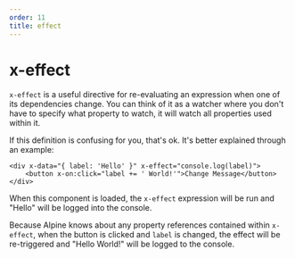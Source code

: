 ```yaml
---
order: 11
title: effect
---
```


# x-effect

`x-effect` is a useful directive for re-evaluating an expression when one of its dependencies change. You can think of it as a watcher where you don't have to specify what property to watch, it will watch all properties used within it.

If this definition is confusing for you, that's ok. It's better explained through an example:

```alpine
<div x-data="{ label: 'Hello' }" x-effect="console.log(label)">
    <button x-on:click="label += ' World!'">Change Message</button>
</div>
```

When this component is loaded, the `x-effect` expression will be run and "Hello" will be logged into the console.

Because Alpine knows about any property references contained within `x-effect`, when the button is clicked and `label` is changed, the effect will be re-triggered and "Hello World!" will be logged to the console.
